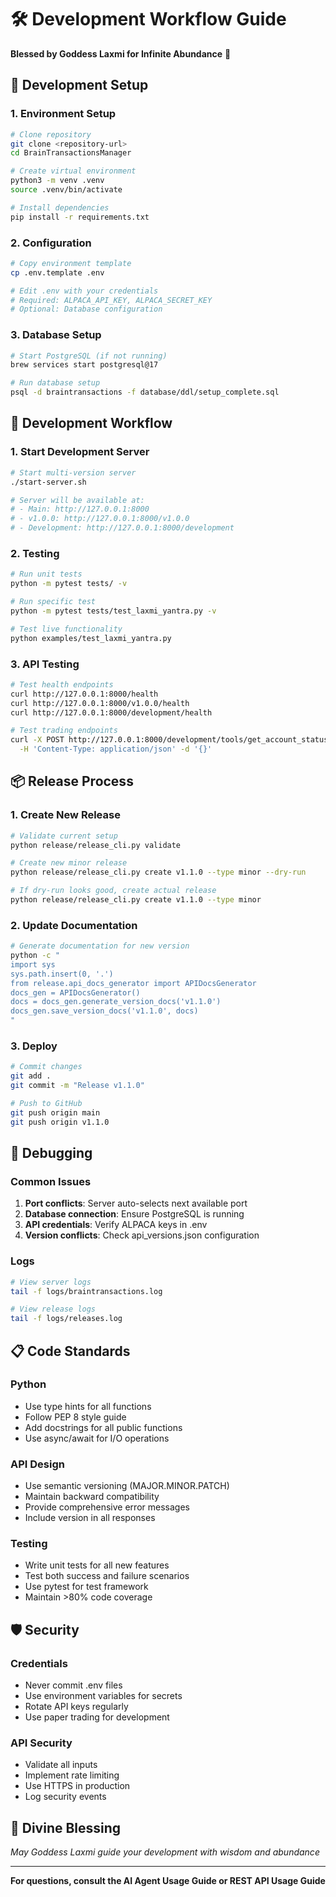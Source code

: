 # 🛠️ Development Workflow Guide

**Blessed by Goddess Laxmi for Infinite Abundance** 🙏

## 🚀 Development Setup

### 1. Environment Setup
```bash
# Clone repository
git clone <repository-url>
cd BrainTransactionsManager

# Create virtual environment
python3 -m venv .venv
source .venv/bin/activate

# Install dependencies
pip install -r requirements.txt
```

### 2. Configuration
```bash
# Copy environment template
cp .env.template .env

# Edit .env with your credentials
# Required: ALPACA_API_KEY, ALPACA_SECRET_KEY
# Optional: Database configuration
```

### 3. Database Setup
```bash
# Start PostgreSQL (if not running)
brew services start postgresql@17

# Run database setup
psql -d braintransactions -f database/ddl/setup_complete.sql
```

## 🔄 Development Workflow

### 1. Start Development Server
```bash
# Start multi-version server
./start-server.sh

# Server will be available at:
# - Main: http://127.0.0.1:8000
# - v1.0.0: http://127.0.0.1:8000/v1.0.0
# - Development: http://127.0.0.1:8000/development
```

### 2. Testing
```bash
# Run unit tests
python -m pytest tests/ -v

# Run specific test
python -m pytest tests/test_laxmi_yantra.py -v

# Test live functionality
python examples/test_laxmi_yantra.py
```

### 3. API Testing
```bash
# Test health endpoints
curl http://127.0.0.1:8000/health
curl http://127.0.0.1:8000/v1.0.0/health
curl http://127.0.0.1:8000/development/health

# Test trading endpoints
curl -X POST http://127.0.0.1:8000/development/tools/get_account_status \
  -H 'Content-Type: application/json' -d '{}'
```

## 📦 Release Process

### 1. Create New Release
```bash
# Validate current setup
python release/release_cli.py validate

# Create new minor release
python release/release_cli.py create v1.1.0 --type minor --dry-run

# If dry-run looks good, create actual release
python release/release_cli.py create v1.1.0 --type minor
```

### 2. Update Documentation
```bash
# Generate documentation for new version
python -c "
import sys
sys.path.insert(0, '.')
from release.api_docs_generator import APIDocsGenerator
docs_gen = APIDocsGenerator()
docs = docs_gen.generate_version_docs('v1.1.0')
docs_gen.save_version_docs('v1.1.0', docs)
"
```

### 3. Deploy
```bash
# Commit changes
git add .
git commit -m "Release v1.1.0"

# Push to GitHub
git push origin main
git push origin v1.1.0
```

## 🐛 Debugging

### Common Issues
1. **Port conflicts**: Server auto-selects next available port
2. **Database connection**: Ensure PostgreSQL is running
3. **API credentials**: Verify ALPACA keys in .env
4. **Version conflicts**: Check api_versions.json configuration

### Logs
```bash
# View server logs
tail -f logs/braintransactions.log

# View release logs
tail -f logs/releases.log
```

## 📋 Code Standards

### Python
- Use type hints for all functions
- Follow PEP 8 style guide
- Add docstrings for all public functions
- Use async/await for I/O operations

### API Design
- Use semantic versioning (MAJOR.MINOR.PATCH)
- Maintain backward compatibility
- Provide comprehensive error messages
- Include version in all responses

### Testing
- Write unit tests for all new features
- Test both success and failure scenarios
- Use pytest for test framework
- Maintain >80% code coverage

## 🛡️ Security

### Credentials
- Never commit .env files
- Use environment variables for secrets
- Rotate API keys regularly
- Use paper trading for development

### API Security
- Validate all inputs
- Implement rate limiting
- Use HTTPS in production
- Log security events

## 🙏 Divine Blessing
*May Goddess Laxmi guide your development with wisdom and abundance*

---
**For questions, consult the AI Agent Usage Guide or REST API Usage Guide**
